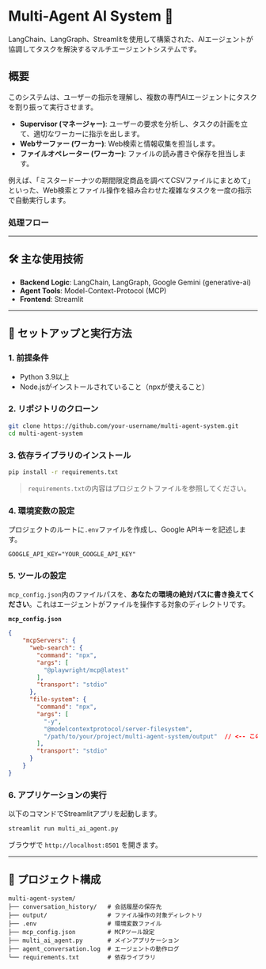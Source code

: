 # Multi-Agent AI System 🤖

LangChain、LangGraph、Streamlitを使用して構築された、AIエージェントが協調してタスクを解決するマルチエージェントシステムです。

## 概要

このシステムは、ユーザーの指示を理解し、複数の専門AIエージェントにタスクを割り振って実行させます。

  * **Supervisor (マネージャー)**: ユーザーの要求を分析し、タスクの計画を立て、適切なワーカーに指示を出します。
  * **Webサーファー (ワーカー)**: Web検索と情報収集を担当します。
  * **ファイルオペレーター (ワーカー)**: ファイルの読み書きや保存を担当します。

例えば、「ミスタードーナツの期間限定商品を調べてCSVファイルにまとめて」といった、Web検索とファイル操作を組み合わせた複雑なタスクを一度の指示で自動実行します。

### 処理フロー

-----

## 🛠️ 主な使用技術

  * **Backend Logic**: LangChain, LangGraph, Google Gemini (generative-ai)
  * **Agent Tools**: Model-Context-Protocol (MCP)
  * **Frontend**: Streamlit

-----

## 🚀 セットアップと実行方法

### 1\. 前提条件

  * Python 3.9以上
  * Node.jsがインストールされていること（npxが使えること）

### 2\. リポジトリのクローン

```bash
git clone https://github.com/your-username/multi-agent-system.git
cd multi-agent-system
```

### 3\. 依存ライブラリのインストール

```bash
pip install -r requirements.txt
```

> `requirements.txt`の内容はプロジェクトファイルを参照してください。

### 4\. 環境変数の設定

プロジェクトのルートに`.env`ファイルを作成し、Google APIキーを記述します。

```.env
GOOGLE_API_KEY="YOUR_GOOGLE_API_KEY"
```

### 5\. ツールの設定

`mcp_config.json`内のファイルパスを、**あなたの環境の絶対パスに書き換えてください**。これはエージェントがファイルを操作する対象のディレクトリです。

**`mcp_config.json`**

```json
{
    "mcpServers": {
      "web-search": {
        "command": "npx",
        "args": [
          "@playwright/mcp@latest"
        ],
        "transport": "stdio"
      },
      "file-system": {
        "command": "npx",
        "args": [
          "-y",
          "@modelcontextprotocol/server-filesystem",
          "/path/to/your/project/multi-agent-system/output"  // <-- このパスを必ず変更！
        ],
        "transport": "stdio"
      }
    }
}
```

### 6\. アプリケーションの実行

以下のコマンドでStreamlitアプリを起動します。

```bash
streamlit run multi_ai_agent.py
```

ブラウザで `http://localhost:8501` を開きます。

-----

## 📂 プロジェクト構成

```
multi-agent-system/
├── conversation_history/   # 会話履歴の保存先
├── output/                 # ファイル操作の対象ディレクトリ
├── .env                    # 環境変数ファイル
├── mcp_config.json         # MCPツール設定
├── multi_ai_agent.py       # メインアプリケーション
├── agent_conversation.log  # エージェントの動作ログ
└── requirements.txt        # 依存ライブラリ
```